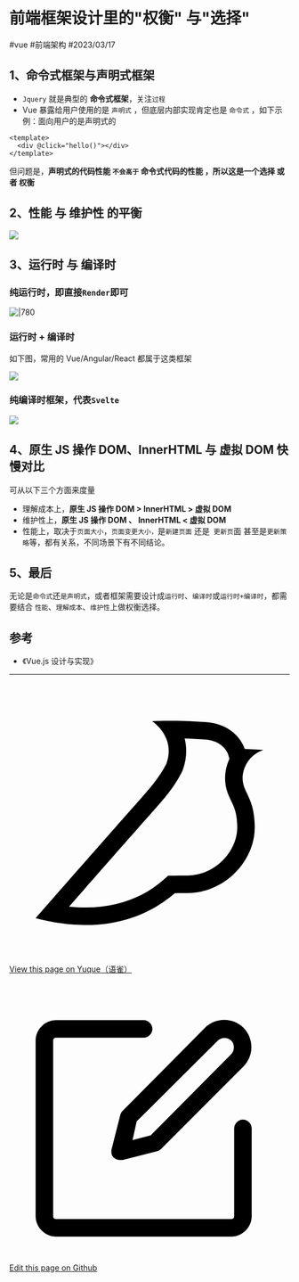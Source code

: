 
# 前端框架设计里的"权衡" 与"选择"


<Badge type="danger">#vue</Badge> <Badge type="info">#前端架构</Badge>  <Badge type="info">#2023/03/17</Badge> 

## 1、命令式框架与声明式框架

- `Jquery` 就是典型的 **命令式框架**，关注`过程`
- Vue 暴露给用户使用的是 `声明式` ，但底层内部实现肯定也是 `命令式` ，如下示例：面向用户的是声明式的

```vue
<template>
  <div @click="hello()"></div>
</template>
```

但问题是，**声明式的代码性能 `不会高于` 命令式代码的性能 ，所以这是一个选择 或者 权衡**

## 2、性能 与 维护性 的平衡

![](https://blog-1310531898.cos.ap-beijing.myqcloud.com//FkPqA2uVDAvzBIJAIjpDRdxhQsyp.png)

## 3、运行时 与 编译时

### 纯运行时，即直接`Render`即可

![|780](https://blog-1310531898.cos.ap-beijing.myqcloud.com//Fg50nk8zQ1iWJbRkEKmVDMyNO4bZ.png)

### 运行时 + 编译时 

如下图，常用的 Vue/Angular/React 都属于这类框架

![](https://blog-1310531898.cos.ap-beijing.myqcloud.com//Fq1iu91nLCuPM-w-HHaPfXLX9Bxh.png)

### 纯编译时框架，代表`Svelte`

![](https://blog-1310531898.cos.ap-beijing.myqcloud.com//FhVc9j0TN1GNOR6dW_jxUMDygi_n.png)

## 4、原生 JS 操作 DOM、InnerHTML 与 虚拟 DOM 快慢对比

可从以下三个方面来度量

- 理解成本上，**原生 JS 操作 DOM > InnerHTML > 虚拟 DOM**
- 维护性上，**原生 JS 操作 DOM 、 InnerHTML < 虚拟 DOM**
- 性能上，取决于`页面大小`，`页面变更大小，`是`新建页面` 还是` 更新页`面 甚至是`更新策略`等，都有关系，不同场景下有不同结论。

## 5、最后

无论是`命令式`还`是声明式`，或者框架需要设计成`运行时`、`编译时`或`运行时+编译时`，都需要结合 `性能`、`理解成本`、`维护性`上做权衡选择。

## 参考

- 《Vue.js 设计与实现》

---
<div class="liguwe-doc-footer">
            <div class="liguwe-doc-footer-edit-link">
                <p class="liguwe-doc-footer-p">
                    <svg t="1687912573060" class="icon" viewBox="0 0 1024 1024" version="1.1" xmlns="http://www.w3.org/2000/svg" p-id="1498">
                        <path d="M854.6 370.6c-9.9-39.4 9.9-102.2 73.4-124.4l-67.9-3.6s-25.7-90-143.6-98c-117.8-8.1-194.9-3-195-3 0.1 0 87.4 55.6 52.4 154.7-25.6 52.5-65.8 95.6-108.8 144.7-1.3 1.3-2.5 2.6-3.5 3.7C319.4 605 96 860 96 860c245.9 64.4 410.7-6.3 508.2-91.1 20.5-0.2 35.9-0.3 46.3-0.3 135.8 0 250.6-117.6 245.9-248.4-3.2-89.9-31.9-110.2-41.8-149.6z m-204.1 334c-10.6 0-26.2 0.1-46.8 0.3l-23.6 0.2-17.8 15.5c-47.1 41-104.4 71.5-171.4 87.6-52.5 12.6-110 16.2-172.7 9.6 18-20.5 36.5-41.6 55.4-63.1 92-104.6 173.8-197.5 236.9-268.5l1.4-1.4 1.3-1.5c4.1-4.6 20.6-23.3 24.7-28.1 9.7-11.1 17.3-19.9 24.5-28.6 30.7-36.7 52.2-67.8 69-102.2l1.6-3.3 1.2-3.4c13.7-38.8 15.4-76.9 6.2-112.8 22.5 0.7 46.5 1.9 71.7 3.6 33.3 2.3 55.5 12.9 71.1 29.2 5.8 6 10.2 12.5 13.4 18.7 1 2 1.7 3.6 2.3 5l5 17.7c-15.7 34.5-19.9 73.3-11.4 107.2 3 11.8 6.9 22.4 12.3 34.4 2.1 4.7 9.5 20.1 11 23.3 10.3 22.7 15.4 43 16.7 78.7 3.3 94.6-82.7 181.9-182 181.9z"
                              p-id="1499" ></path>
                    </svg>
                    <a href="https://www.yuque.com/liguwe/post/da84854d-ebb9-5579-8c43-48155fe3f2f7" target="_blank" class="liguwe-doc-footer-edit-link-a">
                        View this page on Yuque（语雀）
                    </a>
                </p>
                <p class="liguwe-doc-footer-p">
                    <svg t="1687913054251" class="icon" viewBox="0 0 1024 1024" version="1.1" xmlns="http://www.w3.org/2000/svg" p-id="5173"><path d="M853.333333 501.333333c-17.066667 0-32 14.933333-32 32v320c0 6.4-4.266667 10.666667-10.666666 10.666667H170.666667c-6.4 0-10.666667-4.266667-10.666667-10.666667V213.333333c0-6.4 4.266667-10.666667 10.666667-10.666666h320c17.066667 0 32-14.933333 32-32s-14.933333-32-32-32H170.666667c-40.533333 0-74.666667 34.133333-74.666667 74.666666v640c0 40.533333 34.133333 74.666667 74.666667 74.666667h640c40.533333 0 74.666667-34.133333 74.666666-74.666667V533.333333c0-17.066667-14.933333-32-32-32z"  p-id="5174"></path><path d="M405.333333 484.266667l-32 125.866666c-2.133333 10.666667 0 23.466667 8.533334 29.866667 6.4 6.4 14.933333 8.533333 23.466666 8.533333h8.533334l125.866666-32c6.4-2.133333 10.666667-4.266667 14.933334-8.533333l300.8-300.8c38.4-38.4 38.4-102.4 0-140.8-38.4-38.4-102.4-38.4-140.8 0L413.866667 469.333333c-4.266667 4.266667-6.4 8.533333-8.533334 14.933334z m59.733334 23.466666L761.6 213.333333c12.8-12.8 36.266667-12.8 49.066667 0 12.8 12.8 12.8 36.266667 0 49.066667L516.266667 558.933333l-66.133334 17.066667 14.933334-68.266667z"  p-id="5175"></path></svg>
                    <a href="https://github.com/liguwe/liguwe.github.io/blob/master/docs/da84854d-ebb9-5579-8c43-48155fe3f2f7.md" target="_blank" class="liguwe-doc-footer-edit-link-a">Edit this page on Github</a>
                </p>
            </div>
            <div id="liguwe-comment"></div></div>